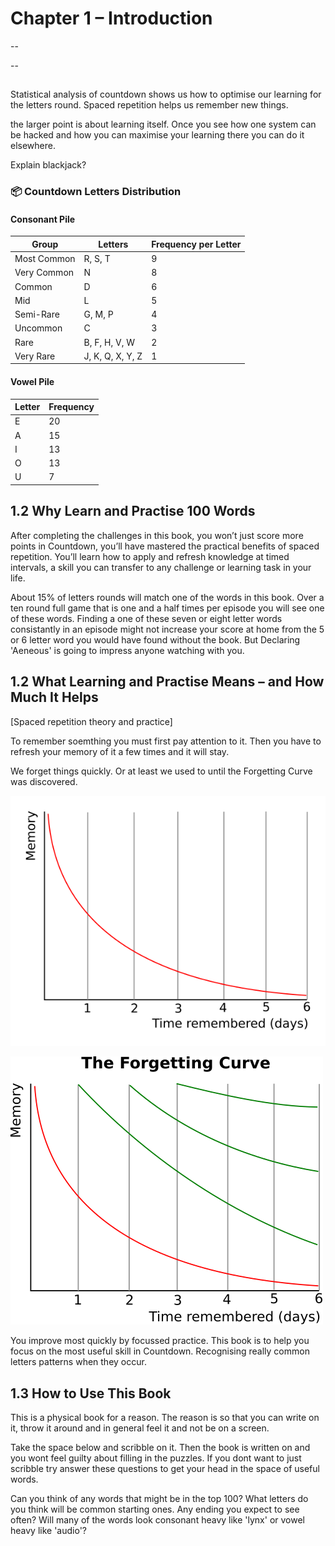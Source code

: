 # Chapter 1 – Introduction

--


--

## 

Statistical analysis of countdown shows us how to optimise our learning for the letters round.
Spaced repetition helps us remember new things.

the larger point is about learning itself. Once you see how one system can be hacked and how you can maximise your learning there you can do it elsewhere.

Explain blackjack?

### 📦 Countdown Letters Distribution

#### **Consonant Pile**

| Group         | Letters           | Frequency per Letter |
|---------------|-------------------|-----------------------|
| Most Common   | R, S, T           | 9                     |
| Very Common   | N                 | 8                     |
| Common        | D                 | 6                     |
| Mid           | L                 | 5                     |
| Semi-Rare     | G, M, P           | 4                     |
| Uncommon      | C                 | 3                     |
| Rare          | B, F, H, V, W     | 2                     |
| Very Rare     | J, K, Q, X, Y, Z  | 1                     |

#### **Vowel Pile**

| Letter | Frequency |
|--------|-----------|
| E      | 20        |
| A      | 15        |
| I      | 13        |
| O      | 13        |
| U      | 7         |


## 1.2 Why Learn and Practise 100 Words

After completing the challenges in this book, you won’t just score more points in Countdown, you’ll have mastered the practical benefits of spaced repetition. You’ll learn how to apply and refresh knowledge at timed intervals, a skill you can transfer to any challenge or learning task in your life.


About 15% of letters rounds will match one of the words in this book. Over a ten round full game that is one and a half times per episode you will see one of these words. Finding a one of these seven or eight letter words consistantly in an episode might not increase your score at home from the 5 or 6 letter word you would have found without the book. But Declaring 'Aeneous' is going to impress anyone watching with you.

## 1.2 What Learning and Practise Means – and How Much It Helps

[Spaced repetition theory and practice]

To remember soemthing you must first pay attention to it. Then you have to refresh your memory of it a few times and it will stay.

We forget things quickly. Or at least we used to until the Forgetting Curve was discovered.

![Forgetting Curve](images/ch0/Forgetting_curve_decline.svg.png)



![Improved Forgetting Curve](images/ch0/ForgettingCurve.svg.png)

You improve most quickly by focussed practice. This book is to help you focus on the most useful skill in Countdown. Recognising really common letters patterns when they occur. 

## 1.3 How to Use This Book

This is a physical book for a reason. The reason is so that you can write on it, throw it around and in general feel it and not be on a screen. 

Take the space below and scribble on it. Then the book is written on and you wont feel guilty about filling in the puzzles.
If you dont want to just scribble try answer these questions to get your head in the space of useful words. 

Can you think of any words that might be in the top 100?
What letters do you think will be common starting ones. Any ending you expect to see often?
Will many of the words look consonant heavy like 'lynx' or vowel heavy like 'audio'?






